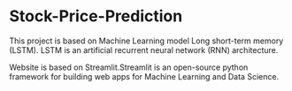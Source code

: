 # Stock-Price-Prediction
<p> This project is based on Machine Learning model Long short-term memory (LSTM). LSTM is an artificial recurrent neural network (RNN) architecture.</p>
<p> Website is based on Streamlit.Streamlit is an open-source python framework for building web apps for Machine Learning and Data Science.</p>

